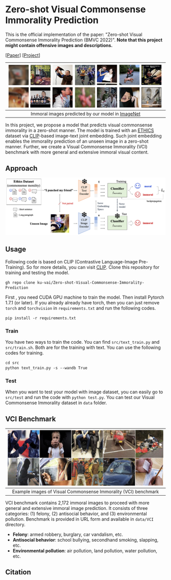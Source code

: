 <!-- <style>
red { color: red }
yellow { color: yellow }
</style> -->

# Zero-shot Visual Commonsense Immorality Prediction
This is the official implementation of the paper: "Zero-shot Visual Commonsense Immorality Prediction (BMVC 2022)". **<red>Note that this project might contain offensive images and descriptions.</red>**

[[Paper]()] [[Project]()]

|![immoral images predicted by our model](assets/imagenet_immoral_imgs.png)|
|:--:|
|Immoral images predicted by our model in [ImageNet](https://www.image-net.org/)|

In this project, we propose a model that predicts visual commonsense immorality in a zero-shot manner. The model is trained with an [ETHICS](https://github.com/hendrycks/ethics) dataset via [CLIP](https://github.com/openai/CLIP)-based image-text joint embedding. Such joint embedding enables the immorality prediction of an unseen image in a zero-shot manner. Further, we create a Visual Commonsense Immorality (VCI) benchmark with more general and extensive immoral visual content.

## Approach
![model overview](assets/overview.png)

## Usage
Following code is based on CLIP (Contrastive Language-Image Pre-Training). So for more details, you can visit [CLIP](https://github.com/openai/CLIP). Clone this repository for training and testing the model.

```
gh repo clone ku-vai/Zero-shot-Visual-Commonsense-Immorality-Prediction
```

First , you need CUDA GPU machine to train the model. Then install Pytorch 1.7.1 (or later). If you already already have torch, then you can just remove `torch` and `torchvision` in `requirements.txt` and run the following codes.  

```
pip install -r requirements.txt
```

### Train
 You have two ways to train the code. You can find `src/text_train.py` and `src/train.sh`. Both are for the training with text. You can use the following codes for training. 


```
cd src
python text_train.py -s --wandb True
```

### Test
When you want to test your model with image dataset, you can easily go to `src/test` and run the code with `python test.py`. You can test our Visual Commonsense Immorality dataset in `data` folder.


## VCI Benchmark
|![VCI benchmark example images](assets/vci.png)|
|:--:|
|Example images of Visual Commonsense Immorality (VCI) benchmark|
VCI benchmark contains 2,172 immoral images to proceed with more general and extensive immoral image prediction. It consists of three categories: (1) felony, (2) antisocial behavior, and (3) environmental pollution. Benchmark is provided in URL form and available in `data/VCI` directory.
* **Felony**: armed robbery, burglary, car vandalism, etc.
* **Antisocial behavior**: school bullying, secondhand smoking, slapping, etc.
* **Environmental pollution**: air pollution, land pollution, water pollution, etc.

## Citation
